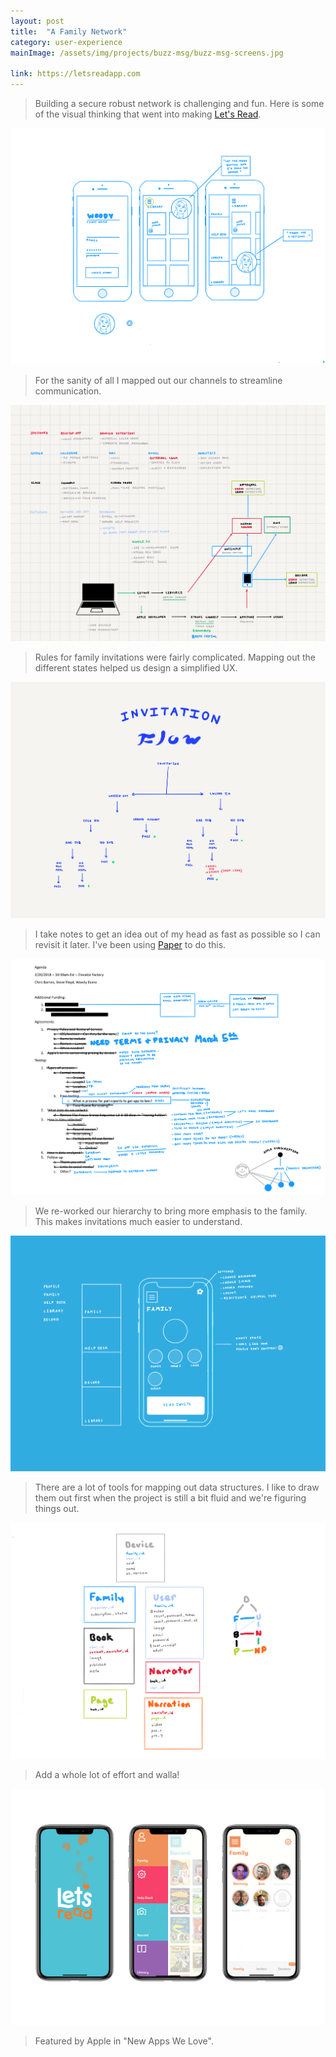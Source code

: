 ```yaml
---
layout: post
title:  "A Family Network"
category: user-experience
mainImage: /assets/img/projects/buzz-msg/buzz-msg-screens.jpg

link: https://letsreadapp.com
---
```


> Building a secure robust network is challenging and fun. Here is some of the visual thinking that went into making [Let's Read](https://letsreadapp.com).

![alt text](/assets/img/projects/lets-read/lets-read-accounts.png)

> For the sanity of all I mapped out our channels to streamline communication.

![alt text](/assets/img/projects/lets-read/lets-read-systems.png)

> Rules for family invitations were fairly complicated. Mapping out the different states helped us design a simplified UX.

![alt text](/assets/img/projects/lets-read/lets-read-invitations-flow.png)

> I take notes to get an idea out of my head as fast as possible so I can revisit it later. I've been using [Paper](https://www.fiftythree.com/paper) to do this.

![alt text](/assets/img/projects/lets-read/lets-read-notes.png)

> We re-worked our hierarchy to bring more emphasis to the family. This makes invitations much easier to understand.

![alt text](/assets/img/projects/lets-read/lets-read-family.png)

> There are a lot of tools for mapping out data structures. I like to draw them out first when the project is still a bit fluid and we're figuring things out.

![alt text](/assets/img/projects/lets-read/lets-read-datas.png)

> Add a whole lot of effort and walla!

![alt text](/assets/img/projects/lets-read/lets-read-screens.jpg)

> Featured by Apple in "New Apps We Love".

